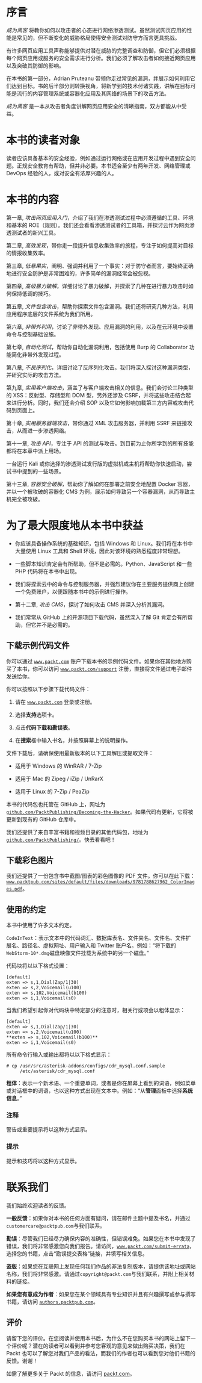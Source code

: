 # 序言

*成为黑客* 将教你如何以攻击者的心态进行网络渗透测试。虽然测试网页应用的性能是常见的，但不断变化的威胁格局使得安全测试对防守方而言更具挑战。

有许多网页应用工具声称能够提供对潜在威胁的完整调查和防御，但它们必须根据每个网页应用或服务的安全需求进行分析。我们必须了解攻击者如何接近网页应用以及突破其防御的影响。

在本书的第一部分，Adrian Pruteanu 带领你走过常见的漏洞，并展示如何利用它们达到目标。书的后半部分则转换视角，将新学到的技术付诸实践，讲解在目标可能是流行的内容管理系统或容器化应用及其网络的场景下的攻击方法。

*成为黑客* 是一本从攻击者角度讲解网页应用安全的清晰指南，双方都能从中受益。

# 本书的读者对象

读者应该具备基本的安全经验，例如通过运行网络或在应用开发过程中遇到安全问题。正规安全教育有帮助，但并非必要。本书适合至少有两年开发、网络管理或 DevOps 经验的人，或对安全有浓厚兴趣的人。

# 本书的内容

第一章, *攻击网页应用入门*，介绍了我们在渗透测试过程中必须遵循的工具、环境和基本的 ROE（规则）。我们还会看看渗透测试者的工具箱，并探讨云作为网页渗透测试者的新兴工具。

第二章, *高效发现*，带你走一段提升信息收集效率的旅程，专注于如何提高对目标的情报收集效率。

第三章, *低悬果实*，阐明、强调并利用了一个事实：对于防守者而言，要始终正确地进行安全防护是非常困难的，许多简单的漏洞经常会被忽视。

第四章, *高级暴力破解*，详细讨论了暴力破解，并探索了几种在进行暴力攻击时如何保持低调的技巧。

第五章, *文件包含攻击*，帮助你探索文件包含漏洞。我们还将研究几种方法，利用应用程序底层的文件系统为我们所用。

第六章, *非带外利用*，讨论了非带外发现、应用漏洞的利用，以及在云环境中设置命令与控制基础设施。

第七章, *自动化测试*，帮助你自动化漏洞利用，包括使用 Burp 的 Collaborator 功能简化非带外发现过程。

第八章, *不良序列化*，详细讨论了反序列化攻击。我们将深入探讨这种漏洞类型，并研究实际的攻击方法。

第九章, *实用客户端攻击*，涵盖了与客户端攻击相关的信息。我们会讨论三种类型的 XSS：反射型、存储型和 DOM 型，另外还涉及 CSRF，并将这些攻击结合起来进行分析。同时，我们还会介绍 SOP 以及它如何影响加载第三方内容或攻击代码到页面上。

第十章, *实用服务器端攻击*，带你通过 XML 攻击服务器，并利用 SSRF 来链接攻击，从而进一步渗透网络。

第十一章, *攻击 API*，专注于 API 的测试与攻击。到目前为止你所学到的所有技能都将在本章中派上用场。

一台运行 Kali 或你选择的渗透测试发行版的虚拟机或主机将帮助你快速启动，尝试书中提到的一些场景。

第十三章, *容器安全破解*，帮助你了解如何在部署之前安全地配置 Docker 容器，并以一个被攻破的容器化 CMS 为例，展示如何导致另一个容器漏洞，从而导致主机完全被攻破。

# 为了最大限度地从本书中获益

+   你应该具备操作系统的基础知识，包括 Windows 和 Linux。我们将在本书中大量使用 Linux 工具和 Shell 环境，因此对该环境的熟悉程度非常理想。

+   一些脚本知识肯定会有所帮助，但不是必需的。Python、JavaScript 和一些 PHP 代码将在本书中出现。

+   我们将探索云中的命令与控制服务器，并强烈建议你在主要服务提供商上创建一个免费账户，以便跟随本书中的示例进行操作。

+   第十二章, *攻击 CMS*，探讨了如何攻击 CMS 并深入分析其漏洞。

+   我们常常从 GitHub 上的开源项目下载代码，虽然深入了解 Git 肯定会有所帮助，但它并不是必需的。

## 下载示例代码文件

你可以通过 [`www.packt.com`](http://www.packt.com) 账户下载本书的示例代码文件。如果你在其他地方购买了本书，你可以访问 [`www.packt.com/support`](http://www.packt.com/support) 注册，直接将文件通过电子邮件发送给你。

你可以按照以下步骤下载代码文件：

1.  请在 [`www.packt.com`](http://www.packt.com) 登录或注册。

1.  选择**支持**选项卡。

1.  点击**代码下载和勘误表**。

1.  在**搜索**框中输入书名，并按照屏幕上的说明操作。

文件下载后，请确保使用最新版本的以下工具解压或提取文件：

+   适用于 Windows 的 WinRAR / 7-Zip

+   适用于 Mac 的 Zipeg / iZip / UnRarX

+   适用于 Linux 的 7-Zip / PeaZip

本书的代码包也托管在 GitHub 上，网址为 [`github.com/PacktPublishing/Becoming-the-Hacker`](https://github.com/PacktPublishing/Becoming-the-Hacker)。如果代码有更新，它将被更新到现有的 GitHub 仓库中。

我们还提供了来自丰富书籍和视频目录的其他代码包，地址为 [`github.com/PacktPublishing/`](https://github.com/PacktPublishing/)。快去看看吧！

## 下载彩色图片

我们还提供了一份包含书中截图/图表的彩色图像的 PDF 文件。你可以在此下载：[`www.packtpub.com/sites/default/files/downloads/9781788627962_ColorImages.pdf`](https://www.packtpub.com/sites/default/files/downloads/9781788627962_ColorImages.pdf)。

## 使用的约定

本书中使用了许多文本约定。

`CodeInText`：表示文本中的代码词汇、数据库表名、文件夹名、文件名、文件扩展名、路径名、虚拟网址、用户输入和 Twitter 账户名。例如：“将下载的`WebStorm-10*.dmg`磁盘映像文件挂载为系统中的另一个磁盘。”

代码块将以以下格式设置：

```
[default]
exten => s,1,Dial(Zap/1|30)
exten => s,2,Voicemail(u100)
exten => s,102,Voicemail(b100)
exten => i,1,Voicemail(s0)
```

当我们希望引起你对代码块中特定部分的注意时，相关行或项会以粗体显示：

```
[default]
exten => s,1,Dial(Zap/1|30)
exten => s,2,Voicemail(u100)
**exten => s,102,Voicemail(b100)**
exten => i,1,Voicemail(s0)
```

所有命令行输入或输出都将以以下格式显示：

```
# cp /usr/src/asterisk-addons/configs/cdr_mysql.conf.sample
     /etc/asterisk/cdr_mysql.conf
```

**粗体**：表示一个新术语、一个重要单词，或者是你在屏幕上看到的词语，例如菜单或对话框中的词语，也以这种方式出现在文本中。例如：“从**管理**面板中选择**系统信息**。”

### 注释

警告或重要提示将以这种方式显示。

### 提示

提示和技巧将以这种方式显示。

# 联系我们

我们始终欢迎读者的反馈。

**一般反馈**：如果你对本书的任何方面有疑问，请在邮件主题中提及书名，并通过`customercare@packtpub.com`与我们联系。

**勘误**：尽管我们已经尽力确保内容的准确性，但错误难免。如果您在本书中发现了错误，我们将非常感激您向我们报告。请访问，[`www.packt.com/submit-errata`](http://www.packt.com/submit-errata)，选择您的书籍，点击“勘误提交表格”链接，并填写相关信息。

**盗版**：如果您在互联网上发现任何我们作品的非法复制版本，请提供该地址或网站名称，我们将非常感激。请通过`copyright@packt.com`与我们联系，并附上相关材料的链接。

**如果您有意成为作者**：如果您在某个领域具有专业知识并且有兴趣撰写或参与撰写书籍，请访问 [`authors.packtpub.com`](http://authors.packtpub.com)。

## 评价

请留下您的评价。在您阅读并使用本书后，为什么不在您购买本书的网站上留下一个评价呢？潜在的读者可以看到并参考您客观的意见来做出购买决策，我们在 Packt 也可以了解您对我们产品的看法，而我们的作者也可以看到您对他们书籍的反馈。谢谢！

如需了解更多关于 Packt 的信息，请访问 [packt.com](http://packt.com)。

